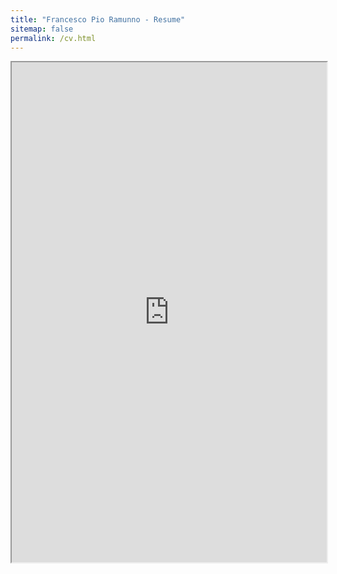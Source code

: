 ```yaml
---
title: "Francesco Pio Ramunno - Resume"
sitemap: false
permalink: /cv.html
---
```


<iframe src="https://fpramunno.github.io/files/cv_fpr_last.pdf" width="100%" height="800px"></iframe>




